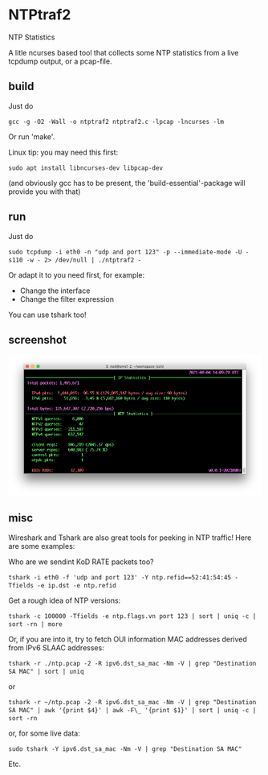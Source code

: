 # NTPtraf2
NTP Statistics

A litle ncurses based tool that collects some NTP statistics from a live
tcpdump output, or a pcap-file.

## build
Just do
```
gcc -g -O2 -Wall -o ntptraf2 ntptraf2.c -lpcap -lncurses -lm
```
Or run 'make'.
 
Linux tip: you may need this first:
```
sudo apt install libncurses-dev libpcap-dev
```
(and obviously gcc has to be present, the 'build-essential'-package will provide you with that)

## run
Just do
```
sudo tcpdump -i eth0 -n "udp and port 123" -p --immediate-mode -U -s110 -w - 2> /dev/null | ./ntptraf2 -
```
Or adapt it to you need first, for example:

* Change the interface
* Change the filter expression

You can use tshark too!

## screenshot
![Alt text](/ntptraf2/screenshot2.png?raw=true "Screenshot")

## misc

Wireshark and Tshark are also great tools for peeking in NTP traffic! Here
are some examples:

Who are we sendint KoD RATE packets too?
```
tshark -i eth0 -f 'udp and port 123' -Y ntp.refid==52:41:54:45 -Tfields -e ip.dst -e ntp.refid
```
Get a rough idea of NTP versions:
```
tshark -c 100000 -Tfields -e ntp.flags.vn port 123 | sort | uniq -c | sort -rn | more
```

Or, if you are into it, try to fetch OUI information MAC addresses derived
from IPv6 SLAAC addresses:

```
tshark -r ./ntp.pcap -2 -R ipv6.dst_sa_mac -Nm -V | grep "Destination SA MAC" | sort | uniq
```

or
```
tshark -r ~/ntp.pcap -2 -R ipv6.dst_sa_mac -Nm -V | grep "Destination SA MAC" | awk '{print $4}' | awk -F\_ '{print $1}' | sort | uniq -c | sort -rn
```

or, for some live data:
```
sudo tshark -Y ipv6.dst_sa_mac -Nm -V | grep "Destination SA MAC"
```

Etc.
